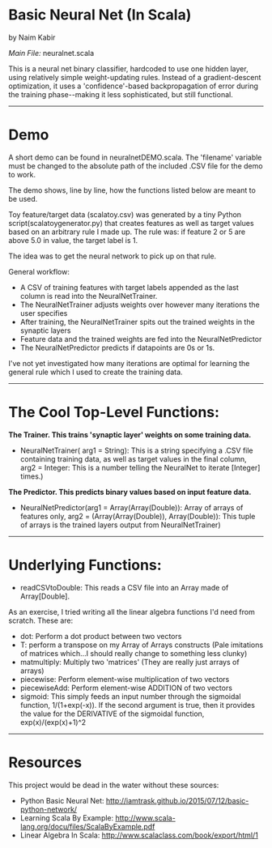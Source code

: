 # Basic Neural Net (In Scala)
by Naim Kabir

*Main File:* neuralnet.scala

This is a neural net binary classifier, hardcoded to use one hidden layer, using relatively simple weight-updating rules. Instead of a gradient-descent optimization, it uses a 'confidence'-based backpropagation of error during the training phase--making it less sophisticated, but still functional.
***
# Demo
A short demo can be found in neuralnetDEMO.scala. The 'filename' variable must be changed to the absolute path of the included .CSV file for the demo to work.

The demo shows, line by line, how the functions listed below are meant to be used.

Toy feature/target data (scalatoy.csv) was generated by a tiny Python script(scalatoygenerator.py) that creates features as well as target values based on an arbitrary rule I made up. The rule was: if feature 2 or 5 are above 5.0 in value, the target label is 1.

The idea was to get the neural network to pick up on that rule.

General workflow:
* A CSV of training features with target labels appended as the last column is read into the NeuralNetTrainer.
* The NeuralNetTrainer adjusts weights over however many iterations the user specifies
* After training, the NeuralNetTrainer spits out the trained weights in the synaptic layers
* Feature data and the trained weights are fed into the NeuralNetPredictor
* The NeuralNetPredictor predicts if datapoints are 0s or 1s.

I've not yet investigated how many iterations are optimal for learning the general rule which I used to create the training data.
***
# The Cool Top-Level Functions:
**The Trainer. This trains 'synaptic layer' weights on some training data.**
* NeuralNetTrainer( arg1 = String): This is a string specifying a .CSV file containing training data, as well as target values in the final column, arg2 = Integer: This is a number telling the NeuralNet to iterate [Integer] times.)

**The Predictor. This predicts binary values based on input feature data.**
* NeuralNetPredictor(arg1 = Array(Array(Double)): Array of arrays of features only, arg2 = (Array(Array(Double)), Array(Double)): This tuple of arrays is the trained layers output from NeuralNetTrainer)

***
# Underlying Functions:
* readCSVtoDouble: This reads a CSV file into an Array made of Array[Double].

As an exercise, I tried writing all the linear algebra functions I'd need from scratch. These are:
* dot: Perform a dot product between two vectors
* T: perform a transpose on my Array of Arrays constructs (Pale imitations of matrices which...I should really change to something less clunky)
* matmultiply: Multiply two 'matrices' (They are really just arrays of arrays)
* piecewise: Perform element-wise multiplication of two vectors
* piecewiseAdd: Perform element-wise ADDITION of two vectors
* sigmoid: This simply feeds an input number through the sigmoidal function, 1/(1+exp(-x)). If the second argument is true, then it provides the value for the DERIVATIVE of the sigmoidal function, exp(x)/(exp(x)+1)^2

***
# Resources
This project would be dead in the water without these sources:
* Python Basic Neural Net: http://iamtrask.github.io/2015/07/12/basic-python-network/
* Learning Scala By Example: http://www.scala-lang.org/docu/files/ScalaByExample.pdf
* Linear Algebra In Scala: http://www.scalaclass.com/book/export/html/1

